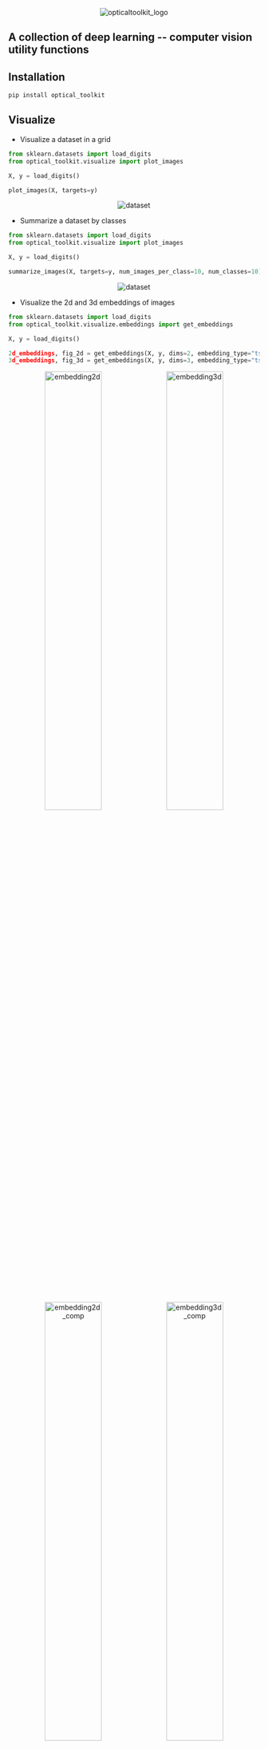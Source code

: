 <p align="center" width="75%">
  <img src="examples/logo.png" alt="opticaltoolkit_logo"/>
</p>

## A collection of deep learning -- computer vision utility functions

## Installation

``` bash
pip install optical_toolkit
```

## Visualize

- Visualize a dataset in a grid
```python
from sklearn.datasets import load_digits
from optical_toolkit.visualize import plot_images

X, y = load_digits()

plot_images(X, targets=y)
```
<p align="center" width="100%">
  <img src="examples/visualizations/test_sklearn_digits.png" alt="dataset"/>
</p>

- Summarize a dataset by classes
 ```python
from sklearn.datasets import load_digits
from optical_toolkit.visualize import plot_images

X, y = load_digits()

summarize_images(X, targets=y, num_images_per_class=10, num_classes=10)
```
<p align="center" width="100%">
    <img src="examples/visualizations/test_summarize_images.png" alt="dataset"/>
</p>


- Visualize the 2d and 3d embeddings of images
 ```python
from sklearn.datasets import load_digits
from optical_toolkit.visualize.embeddings import get_embeddings

X, y = load_digits()

2d_embeddings, fig_2d = get_embeddings(X, y, dims=2, embedding_type="tsne", return_plot=True)
3d_embeddings, fig_3d = get_embeddings(X, y, dims=3, embedding_type="tsne", return_plot=True)
```
<p align="center" width="100%">
  <img src="examples/embeddings/2d_TSNE_embedding.png" alt="embedding2d" width="47.5%"/>
  <img src="examples/embeddings/3d_TSNE_embedding.png" alt="embedding3d" width="47.5%"/>
</p>
<p align="center" width="100%">
  <img src="examples/2d_embedding_comparison.png" alt="embedding2d_comp" width="47.5%"/>
  <img src="examples/3d_embedding_comparison.png" alt="embedding3d_comp" width="47.5%"/>
</p>

## Insight
- Visualize the filters of a (trained) CNN model
 ```python
from optical_toolkit.cnn_filters import display_filters, display_model_filters

model_name = "xception"

layer_names = [
     "block2_sepconv1",
     "block5_sepconv1",
     "block9_sepconv1",
     "block14_sepconv1",
]

 for layer_name in layer_names:
     display_filters(
     model=model_name,
     layer_name=layer_name,
 )
```
<p align="center" width="100%">
    <img src="examples/insights/block2_sepconv1_layer_filters.png" alt="filters" width="47.5%"/>
    <img src="examples/insights/block5_sepconv1_layer_filters.png" alt="filters" width="47.5%"/>
    <img src="examples/insights/block9_sepconv1_layer_filters.png" alt="filters" width="47.5%"/>
    <img src="examples/insights/block14_sepconv1_layer_filters.png" alt="filters" width="47.5%"/>
</p>

```python
display_model_filters(model=model_name)
```
<p align="center" width="100%">
    <img src="examples/insights/xception_filters.png" alt="model_filters"/>
</p>

- Visualize the filters of your custom CNN with custom objects
```python
import keras

model_name = "examples/custom_models/svdnet.keras"
dir_name = "examples/insights"

@keras.saving.register_keras_serializable()
class ResidualConvBlock(keras.layers.Layer):
    ...

display_model_filters(
    model_name,
    custom_layer_prefix="residual",
)
```
<p align="center" width="100%">
    <img src="examples/insights/svdnet_filters.png" alt="model_filters"/>
</p>

## Analyze
- A high level function for image dataset analysis
```python
from sklearn.datasets import load_digits

from optical_toolkit.analyze.analyze import analyze_image_dataset

digits = load_digits()
X = digits.images
y = digits.target

analyze_image_dataset(X, y, output_path="examples/analyze/analysis.pdf")
```
[View full analysis (PDF)](examples/analyze/analysis.pdf)


